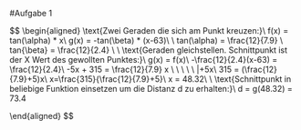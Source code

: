 #Aufgabe 1

$$
\begin{aligned}
\text{Zwei Geraden die sich am Punkt kreuzen:}\\
f(x) = tan(\alpha) * x\\
g(x) = -tan(\beta) * (x-63)\\
\\
tan(\alpha) = \frac{12}{7.9}
\\
tan{\beta} = \frac{12}{2.4}
\\
\\
\text{Geraden gleichstellen. Schnittpunkt ist der X Wert des gewollten Punktes:}\\
g(x) = f(x)\\
-\frac{12}{2.4}(x-63) = \frac{12}{2.4}\\
-5x + 315 = \frac{12}{7.9} x \ \ \ \ \ |+5x\\
315 = (\frac{12}{7.9}+5)x\\
x=\frac{315}{\frac{12}{7.9}+5}\\
x = 48.32\\
\\
\text{Schnittpunkt in beliebige Funktion einsetzen um die Distanz d zu erhalten:}\\
d = g(48.32) = 73.4

\end{aligned}
$$